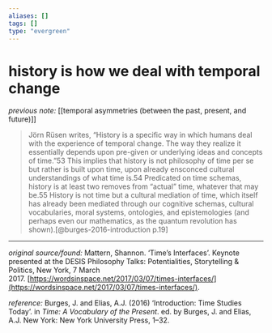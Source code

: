 ```yaml
---
aliases: []
tags: []
type: "evergreen"
---
```


# history is how we deal with temporal change

_previous note:_ [[temporal asymmetries (between the past, present, and future)]]

> Jörn Rüsen writes, “History is a specific way in which humans deal with the experience of temporal change. The way they realize it essentially depends upon pre-given or underlying ideas and concepts of time.”53 This implies that history is not philosophy of time per se but rather is built upon time, upon already ensconced cultural understandings of what time is.54 Predicated on time schemas, history is at least two removes from “actual” time, whatever that may be.55 History is not time but a cultural mediation of time, which itself has already been mediated through our cognitive schemas, cultural vocabularies, moral systems, ontologies, and epistemologies (and perhaps even our mathematics, as the quantum revolution has shown).[@burges-2016-introduction p.19]

---

_original source/found:_ Mattern, Shannon. ‘Time’s Interfaces’. Keynote presented at the DESIS Philosophy Talks: Potentialities, Storytelling & Politics, New York, 7 March 2017. [https://wordsinspace.net/2017/03/07/times-interfaces/](https://wordsinspace.net/2017/03/07/times-interfaces/).

_reference:_ Burges, J. and Elias, A.J. (2016) ‘Introduction: Time Studies Today’. in _Time: A Vocabulary of the Present_. ed. by Burges, J. and Elias, A.J. New York: New York University Press, 1–32.


